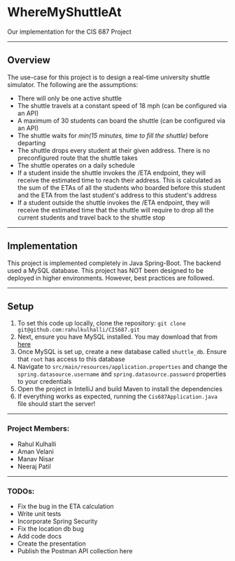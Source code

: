 # WhereMyShuttleAt

Our implementation for the CIS 687 Project

<hr/>

## Overview
The use-case for this project is to design a real-time university shuttle simulator. The following are the assumptions:
- There will only be one active shuttle
- The shuttle travels at a constant speed of 18 mph (can be configured via an API)
- A maximum of 30 students can board the shuttle (can be configured via an API)
- The shuttle waits for *min(15 minutes, time to fill the shuttle)* before departing
- The shuttle drops every student at their given address. There is no preconfigured route that the shuttle takes
- The shuttle operates on a daily schedule
- If a student inside the shuttle invokes the /ETA endpoint, they will receive the estimated time to reach their address. This is calculated as the sum of the ETAs of all the students who boarded before this student and the ETA from the last student's address to this student's address
- If a student outside the shuttle invokes the /ETA endpoint, they will receive the estimated time that the shuttle will require to drop all the current students and travel back to the shuttle stop

<hr/>

## Implementation

This project is implemented completely in Java Spring-Boot. The backend used a MySQL database. This project has NOT been designed to be deployed in higher environments. However, best practices are followed.

<hr/>

## Setup
1. To set this code up locally, clone the repository:
`git clone git@github.com:rahulkulhalli/CIS687.git`
2. Next, ensure you have MySQL installed. You may download that from [here](https://dev.mysql.com/downloads/)
3. Once MySQL is set up, create a new database called `shuttle_db`. Ensure that `root` has access to this database
4. Navigate to `src/main/resources/application.properties` and change the `spring.datasource.username` and
   `spring.datasource.password` properties to your credentials
5. Open the project in IntelliJ and build Maven to install the dependencies
6. If everything works as expected, running the `Cis687Application.java` file should start the server!
<hr />

### Project Members:
- Rahul Kulhalli
- Aman Velani
- Manav Nisar
- Neeraj Patil

<hr/>

### TODOs:
- Fix the bug in the ETA calculation
- Write unit tests
- Incorporate Spring Security
- Fix the location db bug
- Add code docs
- Create the presentation
- Publish the Postman API collection here